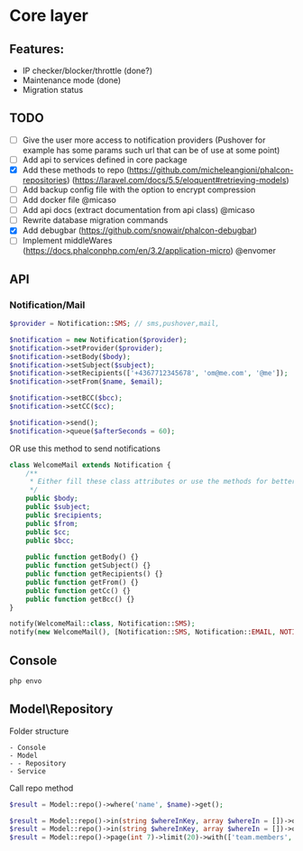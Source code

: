# Core layer

## Features:
- IP checker/blocker/throttle (done?)
- Maintenance mode (done)
- Migration status

## TODO

- [ ] Give the user more access to notification providers (Pushover for example has some params such url that can be of use at some point)
- [ ] Add api to services defined in core package
- [x] Add these methods to repo (https://github.com/micheleangioni/phalcon-repositories) (https://laravel.com/docs/5.5/eloquent#retrieving-models)
- [ ] Add backup config file with the option to encrypt compression
- [ ] Add docker file @micaso
- [ ] Add api docs (extract documentation from api class) @micaso
- [ ] Rewrite database migration commands
- [x] Add debugbar (https://github.com/snowair/phalcon-debugbar)
- [ ] Implement middleWares (https://docs.phalconphp.com/en/3.2/application-micro) @envomer 

## API

### Notification/Mail
```php
$provider = Notification::SMS; // sms,pushover,mail,

$notification = new Notification($provider);
$notification->setProvider($provider);
$notification->setBody($body);
$notification->setSubject($subject);
$notification->setRecipients(['+4367712345678', 'om@me.com', '@me']);
$notification->setFrom($name, $email);

$notification->setBCC($bcc);
$notification->setCC($cc);

$notification->send();
$notification->queue($afterSeconds = 60);
```

OR use this method to send notifications

```php
class WelcomeMail extends Notification {
    /**
     * Either fill these class attributes or use the methods for better control
     */
    public $body;
    public $subject;
    public $recipients;
    public $from;
    public $cc;
    public $bcc;
    
    public function getBody() {}
    public function getSubject() {}
    public function getRecipients() {}
    public function getFrom() {}
    public function getCc() {}
    public function getBcc() {}
}
```

```php
notify(WelcomeMail::class, Notification::SMS);
notify(new WelcomeMail(), [Notification::SMS, Notification::EMAIL, NOTIFICATION:SLACK]);
```


## Console
```bash
php envo
```

## Model\Repository

Folder structure
```
- Console
- Model
- - Repository
- Service
```

Call repo method
```php
$result = Model::repo()->where('name', $name)->get();

$result = Model::repo()->in(string $whereInKey, array $whereIn = [])->orderBy(['description' => 'asc', 'name' => 'desc'])->limit(20)->get();
$result = Model::repo()->in(string $whereInKey, array $whereIn = [])->orderBy('name', 'desc')->limit(20)->get();
$result = Model::repo()->page(int 7)->limit(20)->with(['team.members', 'events''])->get();
```